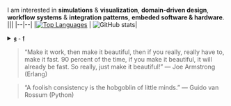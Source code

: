 I am interested in  __simulations__ & __visualization__, __domain-driven design__, __workflow systems__ & __integration patterns__, __embeded software & hardware__.
|||
|--|--|
|[![Top Languages](https://github-readme-stats.vercel.app/api/top-langs/?username=groundf&langs_count=10&layout=compact&hide=html,css,jupyter%20notebook,batchfile,shell,smarty,dockerfile)](https://github.com/groundf/github-readme-stats) | ![GitHub stats](https://github-readme-stats.vercel.app/api?username=groundf&show_icons=true)|
 
<details>
  <summary>𝖌 ∘ 𝖋</summary>groundf

  The 𝖌 ∘ 𝖋 is read as "g of f", "g after f", "g circle f", "g round f", "g about f", "g composed with f", "g following f", "f then g", or "g on f".
</details>

> “Make it work, then make it beautiful, then if you really, really have to, make it fast. 90 percent of the time, if you make it beautiful, it will already be fast. So really, just make it beautiful!” — Joe Armstrong (Erlang)

> “A foolish consistency is the hobgoblin of little minds.” —  Guido van Rossum (Python)
